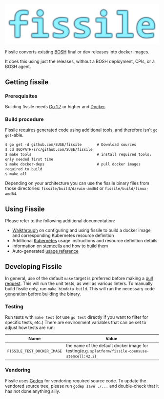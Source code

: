 
![fissile-logo](./docs/fissile-logo.png)

Fissile converts existing [BOSH] final or dev releases into docker images.

It does this using just the releases, without a BOSH deployment, CPIs, or a BOSH
agent.

[BOSH]: http://bosh.io/docs

## Getting fissile

### Prerequisites
Building fissile needs [Go 1.7] or higher and [Docker].

[Go 1.7]: https://golang.org/doc/install
[Docker]: https://www.docker.com

### Build procedure
Fissile requires generated code using additional tools, and therefore isn't
`go get`-able.

```
$ go get -d github.com/SUSE/fissile       # Download sources
$ cd $GOPATH/src/github.com/SUSE/fissile
$ make tools                              # install required tools; only needed first time
$ make docker-deps                        # pull docker images required to build
$ make all
```

Depending on your architecture you can use the fissile binary files from those directories:
`fissile/build/darwin-amd64` or `fissile/build/linux-amd64`.

## Using Fissile
Please refer to the following additional documentation:

* [Walkthrough] on configuring and using fissile to build a docker image and
corresponding Kubernetes resource definition
* Additional [Kubernetes] usage instructions and resource definition details
* Information on [stemcells] and how to build them
* Auto-generated [usage reference]

[walkthrough]: ./docs/configuration.md
[Kubernetes]: ./docs/kubernetes.md
[stemcells]: ./docs/stemcells.md
[usage reference]: ./docs/generated/fissile.md

## Developing Fissile
In general, use of the default `make` target is preferred before
making a [pull request].  This will run the unit tests, as well as
various linters.  To manually build fissile only, run
`make bindata build`.  This will run the necessary code generation
before building the binary.

[pull request]: https://github.com/SUSE/fissile/pulls

### Testing
Run tests with `make test` (or use `go test` directly if you want to filter for
specific tests, etc.)  There are environment variables that can be set to
adjust how tests are run:

Name | Value
--- | ---
`FISSILE_TEST_DOCKER_IMAGE` | the name of the default docker image for testing(e.g. `splatform/fissile-opensuse-stemcell:42.2`)

### Vendoring
Fissile uses [Godep] for vendoring required source code.  To update the vendored
source tree, please run `godep save ./...` and double-check that it has not done
anything silly.

[Godep]: https://github.com/tools/godep#godep
